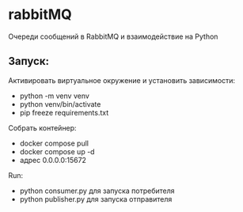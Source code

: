 # rabbitMQ

Очереди сообщений в RabbitMQ и взаимодействие на Python

## Запуск:

Активировать виртуальное окружение и установить зависимости:

- python -m venv venv
- python venv/bin/activate
- pip freeze requirements.txt

Собрать контейнер:

- docker compose pull
- docker compose up -d
- адрес 0.0.0.0:15672

Run:

- python consumer.py для запуска потребителя
- python publisher.py для запуска отправителя
